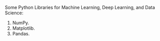 Some Python Libraries for Machine Learning, Deep Learning, and Data Science:
1. NumPy.
1. Matplotlib.
1. Pandas.

